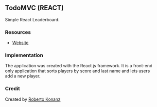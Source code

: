 ## TodoMVC (REACT)

Simple React Leaderboard.

### Resources

* [Website](https://pga-leaderboard.herokuapp.com/)

### Implementation

The application was created with the React.js framework. It is a front-end only application that sorts players by score and last name and lets users add a new player.

### Credit

Created by [Roberto Konanz](https://github.com/rxkonanz)